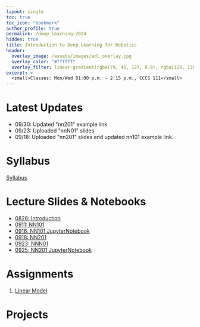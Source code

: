 ```yaml
---
layout: single
toc: true
toc_icon: "bookmark"
author_profile: true
permalink: /deep_learning-2024
hidden: true
title: Introduction to Deep Learning for Robotics
header:
  overlay_image: /assets/images/adl_overlay.jpg
  overlay_color: "#ffffff"
  overlay_filter: linear-gradient(rgba(79, 45, 127, 0.9), rgba(129, 138, 143, 0.5))
excerpt: >
  <small>Classes: Mon/Wed 01:00 p.m. - 2:15 p.m., CCCS 111</small>
---
```

# Latest Updates
- 09/30: Updated "nn201" example link
- 09/23: Uploaded "nnN01" slides
- 09/18: Uploaded "nn201" slides and updated nn101 example link.


# Syllabus
[Syllabus](/_docs/deep_learning-2024/syllabus.pdf)

# Lecture Slides & Notebooks
- [0826: Introduction](/_docs/deep_learning-2024/0826/intro.pdf)
- [0911: NN101](/_docs/deep_learning-2024/0911/nn101.pdf)
- [0916: NN101 JupyterNotebook](https://github.com/linzhangUCA/3321example-nn101.git)
- [0918: NN201](/_docs/deep_learning-2024/0918/nn201.pdf)
- [0923: NNN01](/_docs/deep_learning-2024/0923/nnN01.pdf)
- [0925: NN201 JupyterNotebook](https://github.com/linzhangUCA/3321example-nn201.git)

# Assignments
1. [Linear Model](https://classroom.github.com/a/DGzH7Pk6)

# Projects

